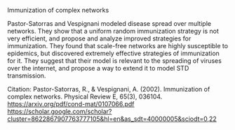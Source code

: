 Immunization of complex networks

Pastor-Satorras and Vespignani modeled disease spread over multiple networks. They show that a uniform random immunization strategy is not very efficient, and propose and analyze improved strategies for immunization. They found that scale-free networks are highly susceptible to epidemics, but discovered extremely effective strategies of immunization for it. They suggest that their model is relevant to the spreading of viruses over the internet, and propose a way to extend it to model STD transmission.

Citation:
Pastor-Satorras, R., & Vespignani, A. (2002). Immunization of complex networks. Physical Review E, 65(3), 036104.
https://arxiv.org/pdf/cond-mat/0107066.pdf
https://scholar.google.com/scholar?cluster=8622867907763777105&hl=en&as_sdt=40000005&sciodt=0,22
